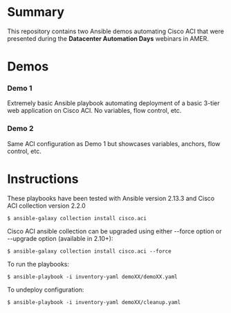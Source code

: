 # Summary

This repository contains two Ansible demos automating Cisco ACI that were presented during the **Datacenter Automation Days** webinars in AMER. 

# Demos
### Demo 1
Extremely basic Ansible playbook automating deployment of a basic 3-tier web application on Cisco ACI. No variables, flow control, etc.

### Demo 2
Same ACI configuration as Demo 1 but showcases variables, anchors, flow control, etc.  

# Instructions
These playbooks have been tested with Ansible version 2.13.3 and Cisco ACI collection version 2.2.0
```
$ ansible-galaxy collection install cisco.aci
```

Cisco ACI ansible collection can be upgraded using either --force option or --upgrade option (available in 2.10+):

```
$ ansible-galaxy collection install cisco.aci --force
```

To run the playbooks:
```
$ ansible-playbook -i inventory-yaml demoXX/demoXX.yaml
```

To undeploy configuration:
```
$ ansible-playbook -i inventory-yaml demoXX/cleanup.yaml
```

